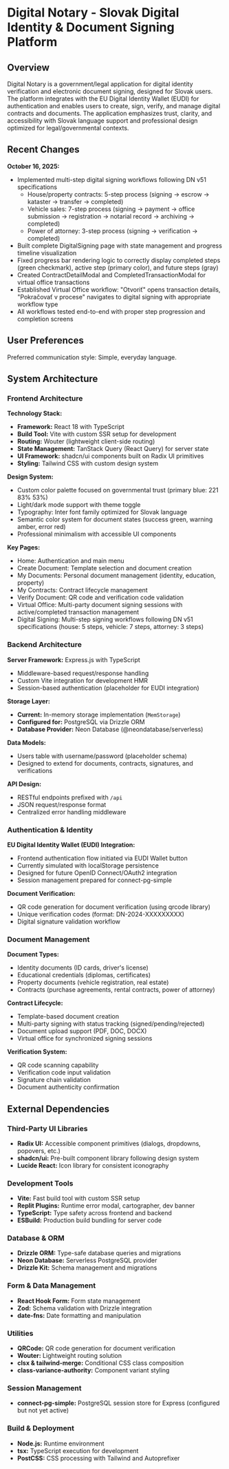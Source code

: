 # Digital Notary - Slovak Digital Identity & Document Signing Platform

## Overview

Digital Notary is a government/legal application for digital identity verification and electronic document signing, designed for Slovak users. The platform integrates with the EU Digital Identity Wallet (EUDI) for authentication and enables users to create, sign, verify, and manage digital contracts and documents. The application emphasizes trust, clarity, and accessibility with Slovak language support and professional design optimized for legal/governmental contexts.

## Recent Changes

**October 16, 2025:**
- Implemented multi-step digital signing workflows following DN v51 specifications
  - House/property contracts: 5-step process (signing → escrow → kataster → transfer → completed)
  - Vehicle sales: 7-step process (signing → payment → office submission → registration → notarial record → archiving → completed)
  - Power of attorney: 3-step process (signing → verification → completed)
- Built complete DigitalSigning page with state management and progress timeline visualization
- Fixed progress bar rendering logic to correctly display completed steps (green checkmark), active step (primary color), and future steps (gray)
- Created ContractDetailModal and CompletedTransactionModal for virtual office transactions
- Established Virtual Office workflow: "Otvoriť" opens transaction details, "Pokračovať v procese" navigates to digital signing with appropriate workflow type
- All workflows tested end-to-end with proper step progression and completion screens

## User Preferences

Preferred communication style: Simple, everyday language.

## System Architecture

### Frontend Architecture

**Technology Stack:**
- **Framework:** React 18 with TypeScript
- **Build Tool:** Vite with custom SSR setup for development
- **Routing:** Wouter (lightweight client-side routing)
- **State Management:** TanStack Query (React Query) for server state
- **UI Framework:** shadcn/ui components built on Radix UI primitives
- **Styling:** Tailwind CSS with custom design system

**Design System:**
- Custom color palette focused on governmental trust (primary blue: 221 83% 53%)
- Light/dark mode support with theme toggle
- Typography: Inter font family optimized for Slovak language
- Semantic color system for document states (success green, warning amber, error red)
- Professional minimalism with accessible UI components

**Key Pages:**
- Home: Authentication and main menu
- Create Document: Template selection and document creation
- My Documents: Personal document management (identity, education, property)
- My Contracts: Contract lifecycle management
- Verify Document: QR code and verification code validation
- Virtual Office: Multi-party document signing sessions with active/completed transaction management
- Digital Signing: Multi-step signing workflows following DN v51 specifications (house: 5 steps, vehicle: 7 steps, attorney: 3 steps)

### Backend Architecture

**Server Framework:** Express.js with TypeScript
- Middleware-based request/response handling
- Custom Vite integration for development HMR
- Session-based authentication (placeholder for EUDI integration)

**Storage Layer:**
- **Current:** In-memory storage implementation (`MemStorage`)
- **Configured for:** PostgreSQL via Drizzle ORM
- **Database Provider:** Neon Database (@neondatabase/serverless)

**Data Models:**
- Users table with username/password (placeholder schema)
- Designed to extend for documents, contracts, signatures, and verifications

**API Design:**
- RESTful endpoints prefixed with `/api`
- JSON request/response format
- Centralized error handling middleware

### Authentication & Identity

**EU Digital Identity Wallet (EUDI) Integration:**
- Frontend authentication flow initiated via EUDI Wallet button
- Currently simulated with localStorage persistence
- Designed for future OpenID Connect/OAuth2 integration
- Session management prepared for connect-pg-simple

**Document Verification:**
- QR code generation for document verification (using qrcode library)
- Unique verification codes (format: DN-2024-XXXXXXXXX)
- Digital signature validation workflow

### Document Management

**Document Types:**
- Identity documents (ID cards, driver's license)
- Educational credentials (diplomas, certificates)
- Property documents (vehicle registration, real estate)
- Contracts (purchase agreements, rental contracts, power of attorney)

**Contract Lifecycle:**
- Template-based document creation
- Multi-party signing with status tracking (signed/pending/rejected)
- Document upload support (PDF, DOC, DOCX)
- Virtual office for synchronized signing sessions

**Verification System:**
- QR code scanning capability
- Verification code input validation
- Signature chain validation
- Document authenticity confirmation

## External Dependencies

### Third-Party UI Libraries
- **Radix UI:** Accessible component primitives (dialogs, dropdowns, popovers, etc.)
- **shadcn/ui:** Pre-built component library following design system
- **Lucide React:** Icon library for consistent iconography

### Development Tools
- **Vite:** Fast build tool with custom SSR setup
- **Replit Plugins:** Runtime error modal, cartographer, dev banner
- **TypeScript:** Type safety across frontend and backend
- **ESBuild:** Production build bundling for server code

### Database & ORM
- **Drizzle ORM:** Type-safe database queries and migrations
- **Neon Database:** Serverless PostgreSQL provider
- **Drizzle Kit:** Schema management and migrations

### Form & Data Management
- **React Hook Form:** Form state management
- **Zod:** Schema validation with Drizzle integration
- **date-fns:** Date formatting and manipulation

### Utilities
- **QRCode:** QR code generation for document verification
- **Wouter:** Lightweight routing solution
- **clsx & tailwind-merge:** Conditional CSS class composition
- **class-variance-authority:** Component variant styling

### Session Management
- **connect-pg-simple:** PostgreSQL session store for Express (configured but not yet active)

### Build & Deployment
- **Node.js:** Runtime environment
- **tsx:** TypeScript execution for development
- **PostCSS:** CSS processing with Tailwind and Autoprefixer